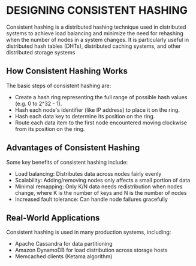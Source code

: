 # DESIGNING CONSISTENT HASHING

Consistent hashing is a distributed hashing technique used in distributed systems to achieve load balancing and minimize the need for rehashing when the number of nodes in a system changes. It is particularly useful in distributed hash tables (DHTs), distributed caching systems, and other distributed storage systems

## How Consistent Hashing Works

The basic steps of consistent hashing are:

* Create a hash ring representing the full range of possible hash values (e.g. 0 to 2^32 - 1).
* Hash each node's identifier (like IP address) to place it on the ring.
* Hash each data key to determine its position on the ring.
* Route each data item to the first node encountered moving clockwise from its position on the ring.

## Advantages of Consistent Hashing

Some key benefits of consistent hashing include:

* Load balancing: Distributes data across nodes fairly evenly
* Scalability: Adding/removing nodes only affects a small portion of data
* Minimal remapping: Only K/N data needs redistribution when nodes change, where K is the number of keys and N is the number of nodes
* Increased fault tolerance: Can handle node failures gracefully

## Real-World Applications

Consistent hashing is used in many production systems, including:

* Apache Cassandra for data partitioning
* Amazon DynamoDB for load distribution across storage hosts
* Memcached clients (Ketama algorithm)
